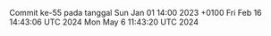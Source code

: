 Commit ke-55 pada tanggal Sun Jan 01 14:00 2023 +0100
Fri Feb 16 14:43:06 UTC 2024
Mon May  6 11:43:20 UTC 2024
